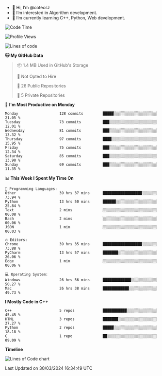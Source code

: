 - 👋 Hi, I’m @cotecsz
- 👀 I’m interested in Algorithm development.
- 🌱 I’m currently learning C++, Python, Web development.

<!---
cotecsz/cotecsz is a ✨ special ✨ repository because its `README.md` (this file) appears on your GitHub profile.
You can click the Preview link to take a look at your changes.
--->

<!--START_SECTION:waka-->
![Code Time](http://img.shields.io/badge/Code%20Time-765%20hrs%2010%20mins-blue)

![Profile Views](http://img.shields.io/badge/Profile%20Views-0-blue)

![Lines of code](https://img.shields.io/badge/From%20Hello%20World%20I%27ve%20Written-1.2%20million%20lines%20of%20code-blue)

**🐱 My GitHub Data** 

> 📦 1.4 MB Used in GitHub's Storage 
 > 
> 🚫 Not Opted to Hire
 > 
> 📜 26 Public Repositories 
 > 
> 🔑 5 Private Repositories 
 > 
📅 **I'm Most Productive on Monday** 

```text
Monday                   128 commits         █████░░░░░░░░░░░░░░░░░░░░   21.05 % 
Tuesday                  73 commits          ███░░░░░░░░░░░░░░░░░░░░░░   12.01 % 
Wednesday                81 commits          ███░░░░░░░░░░░░░░░░░░░░░░   13.32 % 
Thursday                 97 commits          ████░░░░░░░░░░░░░░░░░░░░░   15.95 % 
Friday                   75 commits          ███░░░░░░░░░░░░░░░░░░░░░░   12.34 % 
Saturday                 85 commits          ███░░░░░░░░░░░░░░░░░░░░░░   13.98 % 
Sunday                   69 commits          ███░░░░░░░░░░░░░░░░░░░░░░   11.35 % 
```


📊 **This Week I Spent My Time On** 

```text
💬 Programming Languages: 
Other                    39 hrs 37 mins      ██████████████████░░░░░░░   73.94 % 
Python                   13 hrs 50 mins      ██████░░░░░░░░░░░░░░░░░░░   25.84 % 
Text                     2 mins              ░░░░░░░░░░░░░░░░░░░░░░░░░   00.08 % 
Bash                     2 mins              ░░░░░░░░░░░░░░░░░░░░░░░░░   00.06 % 
JSON                     1 min               ░░░░░░░░░░░░░░░░░░░░░░░░░   00.03 % 

🔥 Editors: 
Chrome                   39 hrs 35 mins      ██████████████████░░░░░░░   73.88 % 
PyCharm                  13 hrs 57 mins      ███████░░░░░░░░░░░░░░░░░░   26.06 % 
Edge                     1 min               ░░░░░░░░░░░░░░░░░░░░░░░░░   00.06 % 

💻 Operating System: 
Windows                  26 hrs 56 mins      █████████████░░░░░░░░░░░░   50.27 % 
Mac                      26 hrs 38 mins      ████████████░░░░░░░░░░░░░   49.73 % 
```

**I Mostly Code in C++** 

```text
C++                      5 repos             ███████████░░░░░░░░░░░░░░   45.45 % 
HTML                     3 repos             ███████░░░░░░░░░░░░░░░░░░   27.27 % 
Python                   2 repos             █████░░░░░░░░░░░░░░░░░░░░   18.18 % 
C                        1 repo              ██░░░░░░░░░░░░░░░░░░░░░░░   09.09 % 
```



**Timeline**

![Lines of Code chart](https://raw.githubusercontent.com/cotecsz/cotecsz/master/assets/bar_graph.png)


 Last Updated on 30/03/2024 16:34:49 UTC
<!--END_SECTION:waka-->
